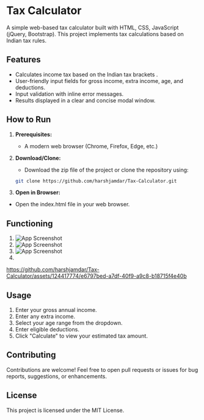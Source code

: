 # Tax Calculator

A simple web-based tax calculator built with HTML, CSS, JavaScript (jQuery, Bootstrap). This project implements tax calculations based on Indian tax rules.

## Features

* Calculates income tax based on the Indian tax brackets .
* User-friendly input fields for gross income, extra income, age, and deductions.
* Input validation with inline error messages.
* Results displayed in a clear and concise modal window.

## How to Run

1. **Prerequisites:**
   * A modern web browser (Chrome, Firefox, Edge, etc.)

2. **Download/Clone:**
   * Download the zip file of the project or clone the repository using:
   ```bash
   git clone https://github.com/harshjamdar/Tax-Calculator.git

3. **Open in Browser:**
* Open the index.html file in your web browser.

## Functioning 

1. ![App Screenshot](https://github.com/harshjamdar/Tax-Calculator/blob/main/1.png)
2. ![App Screenshot](https://github.com/harshjamdar/Tax-Calculator/blob/main/2.png)
3. ![App Screenshot](https://github.com/harshjamdar/Tax-Calculator/blob/main/3.png)
4. 
https://github.com/harshjamdar/Tax-Calculator/assets/124417774/e6797bed-a7df-40f9-a9c8-b18715f4e40b



## Usage

1. Enter your gross annual income.
2. Enter any extra income.
3. Select your age range from the dropdown.
4. Enter eligible deductions.
5. Click "Calculate" to view your estimated tax amount.

## Contributing
Contributions are welcome! Feel free to open pull requests or issues for bug reports, suggestions, or enhancements.

## License
This project is licensed under the MIT License. 

